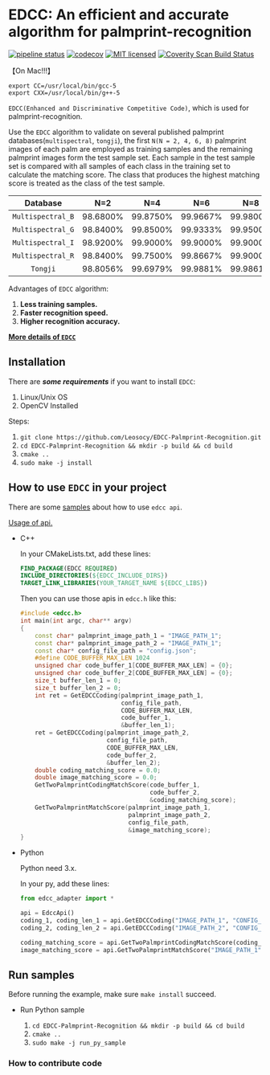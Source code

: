 # EDCC: An efficient and accurate algorithm for palmprint-recognition

[![pipeline status](https://gitlab.com/leosocy/EDCC-Palmprint-Recognition/badges/master/pipeline.svg)](https://gitlab.com/leosocy/EDCC-Palmprint-Recognition/commits/master)
[![codecov](https://codecov.io/gh/Leosocy/EDCC-Palmprint-Recognition/branch/master/graph/badge.svg)](https://codecov.io/gh/Leosocy/EDCC-Palmprint-Recognition)
[![MIT licensed](https://img.shields.io/badge/license-MIT-green.svg)](https://raw.githubusercontent.com/Leosocy/EDCC-Palmprint-Recognition/master/LICENSE)
[![Coverity Scan Build Status](https://scan.coverity.com/projects/16141/badge.svg)](https://scan.coverity.com/projects/leosocy-edcc-palmprint-recognition)

【On Mac!!!】

```
export CC=/usr/local/bin/gcc-5
export CXX=/usr/local/bin/g++-5
```

`EDCC(Enhanced and Discriminative Competitive Code)`, which is used for palmprint-recognition.

Use the `EDCC` algorithm to validate on several published palmprint databases(`multispectral`, `tongji`), the first `N(N = 2, 4, 6, 8)` palmprint images of each palm are employed as training samples and the remaining palmprint images form the test sample set. Each sample in the test sample set is compared with all samples of each class in the training set to calculate the matching score. The class that produces the highest matching score is treated as the class of the test sample.

|       Database      |   N=2   |   N=4   |   N=6   |   N=8   |
|      :-------:      | :-----: | :-----: | :-----: | :-----: |
|  `Multispectral_B`  |98.6800% |99.8750% |99.9667% |99.9800% |
|  `Multispectral_G`  |98.8400% |99.8500% |99.9333% |99.9500% |
|  `Multispectral_I`  |98.9200% |99.9000% |99.9000% |99.9000% |
|  `Multispectral_R`  |98.8400% |99.7500% |99.8667% |99.9000% |
|       `Tongji`      |98.8056% |99.6979% |99.9881% |99.9861% |

Advantages of `EDCC` algorithm:

1. **Less training samples.**
1. **Faster recognition speed.**
1. **Higher recognition accuracy.**

[**More details of `EDCC`**](https://leosocy.github.io/2017/10/18/EDCC-Algorithm/)

## Installation

There are ***some requirements*** if you want to install `EDCC`:

1. Linux/Unix OS
1. OpenCV Installed

Steps:

1. `git clone https://github.com/Leosocy/EDCC-Palmprint-Recognition.git`
1. `cd EDCC-Palmprint-Recognition && mkdir -p build && cd build`
1. `cmake ..`
1. `sudo make -j install`

## How to use `EDCC` in your project

There are some [samples](https://github.com/Leosocy/EDCC-Palmprint-Recognition/tree/master/samples) about how to use `edcc api`.

[Usage of api.](https://github.com/Leosocy/EDCC/tree/master/include)

- C++

    In your CMakeLists.txt, add these lines:

    ```cmake
    FIND_PACKAGE(EDCC REQUIRED)
    INCLUDE_DIRECTORIES(${EDCC_INCLUDE_DIRS})
    TARGET_LINK_LIBRARIES(YOUR_TARGET_NAME ${EDCC_LIBS})
    ```

    Then you can use those apis in `edcc.h` like this:

    ```C++
    #include <edcc.h>
    int main(int argc, char** argv)
    {
        const char* palmprint_image_path_1 = "IMAGE_PATH_1";
        const char* palmprint_image_path_2 = "IMAGE_PATH_1";
        const char* config_file_path = "config.json";
        #define CODE_BUFFER_MAX_LEN 1024
        unsigned char code_buffer_1[CODE_BUFFER_MAX_LEN] = {0};
        unsigned char code_buffer_2[CODE_BUFFER_MAX_LEN] = {0};
        size_t buffer_len_1 = 0;
        size_t buffer_len_2 = 0;
        int ret = GetEDCCCoding(palmprint_image_path_1,
                                config_file_path,
                                CODE_BUFFER_MAX_LEN,
                                code_buffer_1,
                                &buffer_len_1);
        ret = GetEDCCCoding(palmprint_image_path_2,
                            config_file_path,
                            CODE_BUFFER_MAX_LEN,
                            code_buffer_2,
                            &buffer_len_2);
        double coding_matching_score = 0.0;
        double image_matching_score = 0.0;
        GetTwoPalmprintCodingMatchScore(code_buffer_1,
                                        code_buffer_2,
                                        &coding_matching_score);
        GetTwoPalmprintMatchScore(palmprint_image_path_1,
                                  palmprint_image_path_2,
                                  config_file_path,
                                  &image_matching_score);
    }
    ```

- Python

    Python need 3.x.

    In your py, add these lines:

    ```python
    from edcc_adapter import *

    api = EdccApi()
    coding_1, coding_len_1 = api.GetEDCCCoding("IMAGE_PATH_1", "CONFIG_PATH")
    coding_2, coding_len_2 = api.GetEDCCCoding("IMAGE_PATH_2", "CONFIG_PATH")

    coding_matching_score = api.GetTwoPalmprintCodingMatchScore(coding_1, coding_2)
    image_matching_score = api.GetTwoPalmprintMatchScore("IMAGE_PATH_1", "IMAGE_PATH_2", "CONFIG_PATH")
    ```

## Run samples

Before running the example, make sure `make install` succeed.

- Run Python sample

    1. `cd EDCC-Palmprint-Recognition && mkdir -p build && cd build`
    1. `cmake ..`
    1. `sudo make -j run_py_sample`

### How to contribute code

